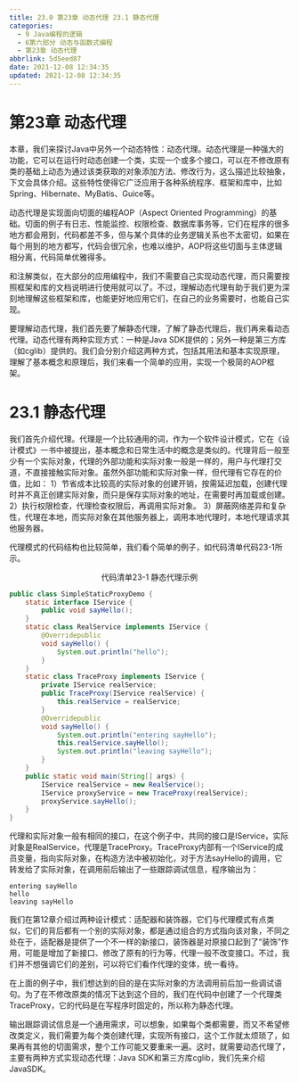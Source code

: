 ```yaml
---
title: 23.0 第23章 动态代理 23.1 静态代理
categories:
  - 9 Java编程的逻辑
  - 6第六部分 动态与函数式编程
  - 第23章 动态代理
abbrlink: 5d5eed87
date: 2021-12-08 12:34:35
updated: 2021-12-08 12:34:35
---
```

# 第23章 动态代理
本章，我们来探讨Java中另外一个动态特性：动态代理。动态代理是一种强大的功能，它可以在运行时动态创建一个类，实现一个或多个接口，可以在不修改原有类的基础上动态为通过该类获取的对象添加方法、修改行为，这么描述比较抽象，下文会具体介绍。这些特性使得它广泛应用于各种系统程序、框架和库中，比如Spring、Hibernate、MyBatis、Guice等。

动态代理是实现面向切面的编程AOP（Aspect Oriented Programming）的基础。切面的例子有日志、性能监控、权限检查、数据库事务等，它们在程序的很多地方都会用到，代码都差不多，但与某个具体的业务逻辑关系也不太密切，如果在每个用到的地方都写，代码会很冗余，也难以维护，AOP将这些切面与主体逻辑相分离，代码简单优雅得多。

和注解类似，在大部分的应用编程中，我们不需要自己实现动态代理，而只需要按照框架和库的文档说明进行使用就可以了。不过，理解动态代理有助于我们更为深刻地理解这些框架和库，也能更好地应用它们，在自己的业务需要时，也能自己实现。

要理解动态代理，我们首先要了解静态代理，了解了静态代理后，我们再来看动态代理。动态代理有两种实现方式：一种是Java SDK提供的；另外一种是第三方库（如cglib）提供的。我们会分别介绍这两种方式，包括其用法和基本实现原理，理解了基本概念和原理后，我们来看一个简单的应用，实现一个极简的AOP框架。

# 23.1 静态代理
我们首先介绍代理。代理是一个比较通用的词，作为一个软件设计模式，它在《设计模式》一书中被提出，基本概念和日常生活中的概念是类似的。代理背后一般至少有一个实际对象，代理的外部功能和实际对象一般是一样的，用户与代理打交道，不直接接触实际对象。虽然外部功能和实际对象一样，但代理有它存在的价值，比如：
1）节省成本比较高的实际对象的创建开销，按需延迟加载，创建代理时并不真正创建实际对象，而只是保存实际对象的地址，在需要时再加载或创建。
2）执行权限检查，代理检查权限后，再调用实际对象。
3）屏蔽网络差异和复杂性，代理在本地，而实际对象在其他服务器上，调用本地代理时，本地代理请求其他服务器。

代理模式的代码结构也比较简单，我们看个简单的例子，如代码清单代码23-1所示。

<center>代码清单23-1 静态代理示例</center>

```java
public class SimpleStaticProxyDemo {
    static interface IService {
        public void sayHello();
    }
    static class RealService implements IService {
        @Overridepublic
        void sayHello() {
            System.out.println("hello");
        }
    }
    static class TraceProxy implements IService {
        private IService realService;
        public TraceProxy(IService realService) {
            this.realService = realService;
        }
        @Overridepublic
        void sayHello() {
            System.out.println("entering sayHello");
            this.realService.sayHello();
            System.out.println("leaving sayHello");
        }
    }
    public static void main(String[] args) {
        IService realService = new RealService();
        IService proxyService = new TraceProxy(realService);
        proxyService.sayHello();
    }
}
```

代理和实际对象一般有相同的接口，在这个例子中，共同的接口是IService，实际对象是RealService，代理是TraceProxy。TraceProxy内部有一个IService的成员变量，指向实际对象，在构造方法中被初始化，对于方法sayHello的调用，它转发给了实际对象，在调用前后输出了一些跟踪调试信息，程序输出为：

```
entering sayHello
hello
leaving sayHello
```

我们在第12章介绍过两种设计模式：适配器和装饰器，它们与代理模式有点类似，它们的背后都有一个别的实际对象，都是通过组合的方式指向该对象，不同之处在于，适配器是提供了一个不一样的新接口，装饰器是对原接口起到了“装饰”作用，可能是增加了新接口、修改了原有的行为等，代理一般不改变接口。不过，我们并不想强调它们的差别，可以将它们看作代理的变体，统一看待。

在上面的例子中，我们想达到的目的是在实际对象的方法调用前后加一些调试语句。为了在不修改原类的情况下达到这个目的，我们在代码中创建了一个代理类TraceProxy，它的代码是在写程序时固定的，所以称为静态代理。

输出跟踪调试信息是一个通用需求，可以想象，如果每个类都需要，而又不希望修改类定义，我们需要为每个类创建代理，实现所有接口，这个工作就太烦琐了，如果再有其他的切面需求，整个工作可能又要重来一遍。这时，就需要动态代理了，主要有两种方式实现动态代理：Java SDK和第三方库cglib，我们先来介绍JavaSDK。

